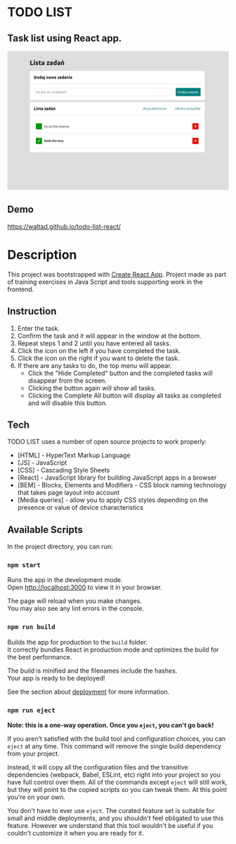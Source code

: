 # TODO LIST
## Task list using React app.

![TO-DO LIST PRESENTATION](public/Introduction.gif)

## Demo

https://waltad.github.io/todo-list-react/

# Description

This project was bootstrapped with [Create React App](https://github.com/facebook/create-react-app).
Project made as part of training exercises in Java Script and tools supporting work in the frontend.

## Instruction
1. Enter the task.
2. Confirm the task and it will appear in the window at the bottom.
3. Repeat steps 1 and 2 until you have entered all tasks.
4. Click the icon on the left if you have completed the task.
5. Click the icon on the right if you want to delete the task.
6. If there are any tasks to do, the top menu will appear.
    - Click the "Hide Completed" button and the completed tasks will disappear from the screen.
    - Clicking the button again will show all tasks.
    - Clicking the Complete All button will display all tasks as completed and will disable this button.

## Tech

TODO LIST uses a number of open source projects to work properly:

- [HTML] - HyperText Markup Language
- [JS] - JavaScript
- [CSS] - Cascading Style Sheets
- [React] - JavaScript library for building JavaScript apps in a browser
- [BEM] - Blocks, Elements and Modifiers - CSS block naming technology that takes page layout into account
- [Media queries] - allow you to apply CSS styles depending on the presence or value of device characteristics


## Available Scripts

In the project directory, you can run:

### `npm start`

Runs the app in the development mode.\
Open [http://localhost:3000](http://localhost:3000) to view it in your browser.

The page will reload when you make changes.\
You may also see any lint errors in the console.

### `npm run build`

Builds the app for production to the `build` folder.\
It correctly bundles React in production mode and optimizes the build for the best performance.

The build is minified and the filenames include the hashes.\
Your app is ready to be deployed!

See the section about [deployment](https://facebook.github.io/create-react-app/docs/deployment) for more information.

### `npm run eject`

**Note: this is a one-way operation. Once you `eject`, you can't go back!**

If you aren't satisfied with the build tool and configuration choices, you can `eject` at any time. This command will remove the single build dependency from your project.

Instead, it will copy all the configuration files and the transitive dependencies (webpack, Babel, ESLint, etc) right into your project so you have full control over them. All of the commands except `eject` will still work, but they will point to the copied scripts so you can tweak them. At this point you're on your own.

You don't have to ever use `eject`. The curated feature set is suitable for small and middle deployments, and you shouldn't feel obligated to use this feature. However we understand that this tool wouldn't be useful if you couldn't customize it when you are ready for it.